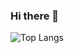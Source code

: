 ### Hi there 👋

![Top Langs](https://github-readme-stats.vercel.app/api/top-langs/?username=matheusrcruz&langs_count=10&theme=midnight-purple&hide_border=true&layout=compact)
<!--
**matheusrcruz/matheusrcruz** is a ✨ _special_ ✨ repository because its `README.md` (this file) appears on your GitHub profile.

Here are some ideas to get you started:

- 🔭 I’m currently working on ...
- 🌱 I’m currently learning ...
- 👯 I’m looking to collaborate on ...
- 🤔 I’m looking for help with ...
- 💬 Ask me about ...
- 📫 How to reach me: ...
- 😄 Pronouns: ...
- ⚡ Fun fact: ...
-->
